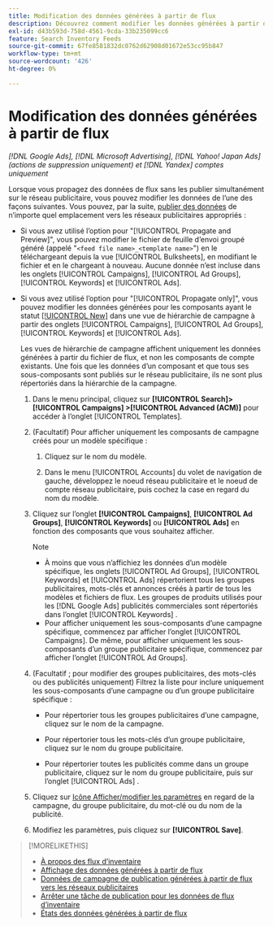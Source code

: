 ```yaml
---
title: Modification des données générées à partir de flux
description: Découvrez comment modifier les données générées à partir de flux de données d’inventaire.
exl-id: d43b593d-758d-4561-9cda-33b235099cc6
feature: Search Inventory Feeds
source-git-commit: 67fe8581832dc0762d62908d01672e53cc95b847
workflow-type: tm+mt
source-wordcount: '426'
ht-degree: 0%

---
```


# Modification des données générées à partir de flux

*[!DNL Google Ads], [!DNL Microsoft Advertising], [!DNL Yahoo! Japan Ads] (actions de suppression uniquement) et [!DNL Yandex] comptes uniquement*

Lorsque vous propagez des données de flux sans les publier simultanément sur le réseau publicitaire, vous pouvez modifier les données de l’une des façons suivantes. Vous pouvez, par la suite, [publier des données](propagated-data-post.md) de n’importe quel emplacement vers les réseaux publicitaires appropriés :

* Si vous avez utilisé l’option pour &quot;[!UICONTROL Propagate and Preview]&quot;, vous pouvez modifier le fichier de feuille d’envoi groupé généré (appelé &quot;`<feed file name>_<template name>`&quot;) en le téléchargeant depuis la vue [!UICONTROL Bulksheets], en modifiant le fichier et en le chargeant à nouveau. Aucune donnée n’est incluse dans les onglets [!UICONTROL Campaigns], [!UICONTROL Ad Groups], [!UICONTROL Keywords] et [!UICONTROL Ads].

* Si vous avez utilisé l’option pour &quot;[!UICONTROL Propagate only]&quot;, vous pouvez modifier les données générées pour les composants ayant le statut [[!UICONTROL New]](propagated-data-status.md) dans une vue de hiérarchie de campagne à partir des onglets [!UICONTROL Campaigns], [!UICONTROL Ad Groups], [!UICONTROL Keywords] et [!UICONTROL Ads].

  Les vues de hiérarchie de campagne affichent uniquement les données générées à partir du fichier de flux, et non les composants de compte existants. Une fois que les données d’un composant et que tous ses sous-composants sont publiés sur le réseau publicitaire, ils ne sont plus répertoriés dans la hiérarchie de la campagne.

   1. Dans le menu principal, cliquez sur **[!UICONTROL Search]> [!UICONTROL Campaigns] >[!UICONTROL Advanced (ACM)]** pour accéder à l’onglet [!UICONTROL Templates].

   1. (Facultatif) Pour afficher uniquement les composants de campagne créés pour un modèle spécifique :

      1. Cliquez sur le nom du modèle.

      1. Dans le menu [!UICONTROL Accounts] du volet de navigation de gauche, développez le noeud réseau publicitaire et le noeud de compte réseau publicitaire, puis cochez la case en regard du nom du modèle.

   1. Cliquez sur l’onglet **[!UICONTROL Campaigns]**, **[!UICONTROL Ad Groups]**, **[!UICONTROL Keywords]** ou **[!UICONTROL Ads]** en fonction des composants que vous souhaitez afficher.

      >[!NOTE]
      >
      >* À moins que vous n’affichiez les données d’un modèle spécifique, les onglets [!UICONTROL Ad Groups], [!UICONTROL Keywords] et [!UICONTROL Ads] répertorient tous les groupes publicitaires, mots-clés et annonces créés à partir de tous les modèles et fichiers de flux. Les groupes de produits utilisés pour les [!DNL Google Ads] publicités commerciales sont répertoriés dans l’onglet [!UICONTROL Keywords] .
      >* Pour afficher uniquement les sous-composants d’une campagne spécifique, commencez par afficher l’onglet [!UICONTROL Campaigns]. De même, pour afficher uniquement les sous-composants d’un groupe publicitaire spécifique, commencez par afficher l’onglet [!UICONTROL Ad Groups].

   1. (Facultatif ; pour modifier des groupes publicitaires, des mots-clés ou des publicités uniquement) Filtrez la liste pour inclure uniquement les sous-composants d’une campagne ou d’un groupe publicitaire spécifique :

      * Pour répertorier tous les groupes publicitaires d’une campagne, cliquez sur le nom de la campagne.

      * Pour répertorier tous les mots-clés d’un groupe publicitaire, cliquez sur le nom du groupe publicitaire.

      * Pour répertorier toutes les publicités comme dans un groupe publicitaire, cliquez sur le nom du groupe publicitaire, puis sur l’onglet [!UICONTROL Ads] .

   1. Cliquez sur [Icône Afficher/modifier les paramètres](/help/search-social-commerce/assets/settings.png "Icône Afficher/modifier les paramètres") en regard de la campagne, du groupe publicitaire, du mot-clé ou du nom de la publicité.

   1. Modifiez les paramètres, puis cliquez sur **[!UICONTROL Save]**.

>[!MORELIKETHIS]
>
>* [À propos des flux d’inventaire](inventory-feeds-about.md)
>* [Affichage des données générées à partir de flux](propagated-data-view.md)
>* [Données de campagne de publication générées à partir de flux vers les réseaux publicitaires](propagated-data-post.md)
>* [Arrêter une tâche de publication pour les données de flux d’inventaire](stop-job.md)
>* [États des données générées à partir de flux](propagated-data-status.md)
